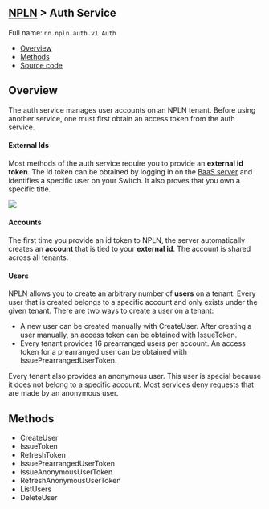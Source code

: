 [NPLN](NPLN-Servers) > Auth Service
---

Full name: `nn.npln.auth.v1.Auth`

* [Overview](#overview)
* [Methods](#methods)
* [Source code](https://github.com/kinnay/NPLN-Protocols/blob/master/latest/proto/auth/v1/auth.proto)

## Overview
The auth service manages user accounts on an NPLN tenant. Before using another service, one must first obtain an access token from the auth service.

#### External Ids
Most methods of the auth service require you to provide an **external id token**. The id token can be obtained by logging in on the [BaaS server](BAAS-Server) and identifies a specific user on your Switch. It also proves that you own a specific title.

![](https://www.dropbox.com/s/wrzz0wkawmoo09b/baas_id_token.png?raw=1&x=3)

#### Accounts

The first time you provide an id token to NPLN, the server automatically creates an **account** that is tied to your **external id**. The account is shared across all tenants.

#### Users
NPLN allows you to create an arbitrary number of **users** on a tenant. Every user that is created belongs to a specific account and only exists under the given tenant. There are two ways to create a user on a tenant:
* A new user can be created manually with CreateUser. After creating a user manually, an access token can be obtained with IssueToken.
* Every tenant provides 16 prearranged users per account. An access token for a prearranged user can be obtained with IssuePrearrangedUserToken.

Every tenant also provides an anonymous user. This user is special because it does not belong to a specific account. Most services deny requests that are made by an anonymous user.

## Methods
* CreateUser
* IssueToken
* RefreshToken
* IssuePrearrangedUserToken
* IssueAnonymousUserToken
* RefreshAnonymousUserToken
* ListUsers
* DeleteUser
